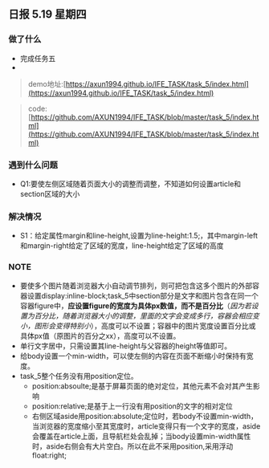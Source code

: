 ## 日报  5.19 星期四
### 做了什么
* 完成任务五
* 
> demo地址:[https://axun1994.github.io/IFE_TASK/task_5/index.html](https://axun1994.github.io/IFE_TASK/task_5/index.html)

> code:[https://github.com/AXUN1994/IFE_TASK/blob/master/task_5/index.html](https://github.com/AXUN1994/IFE_TASK/blob/master/task_5/index.html)

### 遇到什么问题
* Q1:要使左侧区域随着页面大小的调整而调整，不知道如何设置article和section区域的大小

### 解决情况 
* S1：给定属性margin和line-height,设置为line-height:1.5;，其中margin-left和margin-right给定了区域的宽度，line-height给定了区域的高度
 

### NOTE
* 要使多个图片随着浏览器大小自动调节排列，则可把包含这多个图片的外部容器设置display:inline-block;task_5中section部分是文字和图片包含在同一个容器figure中，**应设置figure的宽度为具体px数值，而不是百分比**（*因为若设置为百分比，随着浏览器大小的调整，里面的文字会变成多行，容器会相应变小，图形会变得特别小*），高度可以不设置；容器中的图片宽度设置百分比或具体px值（原图片的百分之xx），高度可以不设置。
* 单行文字居中，只需设置其line-height与父容器的height等值即可。
* 给body设置一个min-width，可以使左侧的内容在页面不断缩小时保持有宽度。
* task_5整个任务没有用position定位。
	- position:absoulte;是基于屏幕页面的绝对定位，其他元素不会对其产生影响
	- position:relative;是基于上一行没有用position的文字的相对定位
	- 右侧区域aside用position:absolute;定位时，若body不设置min-width，当浏览器的宽度缩小至其宽度时，article变得只有一个文字的宽度，aside会覆盖在article上面，且导航栏处会乱掉；当body设置min-width属性时，aside右侧会有大片空白。所以在此不采用position,采用浮动float:right;
